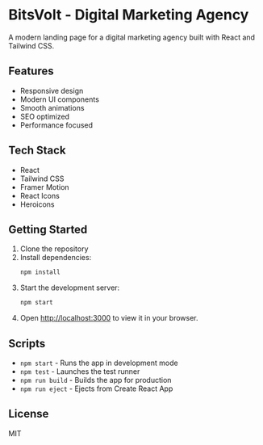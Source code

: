 # BitsVolt - Digital Marketing Agency

A modern landing page for a digital marketing agency built with React and Tailwind CSS.

## Features

- Responsive design
- Modern UI components
- Smooth animations
- SEO optimized
- Performance focused

## Tech Stack

- React
- Tailwind CSS
- Framer Motion
- React Icons
- Heroicons

## Getting Started

1. Clone the repository
2. Install dependencies:
   ```bash
   npm install
   ```
3. Start the development server:
   ```bash
   npm start
   ```
4. Open [http://localhost:3000](http://localhost:3000) to view it in your browser.

## Scripts

- `npm start` - Runs the app in development mode
- `npm test` - Launches the test runner
- `npm run build` - Builds the app for production
- `npm run eject` - Ejects from Create React App

## License

MIT
